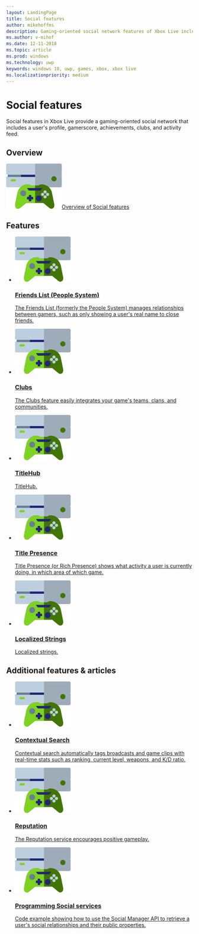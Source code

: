 ```yaml
---
layout: LandingPage
title: Social features
author: mikehoffms
description: Gaming-oriented social network features of Xbox Live include a user's profile, gamerscore, achievements, clubs, and activity feed.
ms.author: v-mihof
ms.date: 12-11-2018
ms.topic: article
ms.prod: windows
ms.technology: uwp
keywords: windows 10, uwp, games, xbox, xbox live
ms.localizationpriority: medium
---
```


<h1>Social features</h1>

<p>
  Social features in Xbox Live provide a gaming-oriented social network that includes a user's profile, gamerscore, achievements, clubs, and activity feed.
</p>


<h2>Overview</h2>

<div class="ico48Case halfStack">
    <div class="ico48Link"><a href="xbox-live-social-platform.md"><img src="../images/common/xbl_socialplatform.svg" alt="social platform gaming icon"><span>Overview of Social features</span></a></div>
</div>

<h2>Features</h2>
<ul class="cardsF panelContent cols cols2">
    <li>
        <a href="people-system/people-system.md">
        <div class="cardSize">
            <div class="cardPadding">
                <div class="card">
                    <div class="cardImageOuter">
                        <div class="cardImage">
                            <img src="../images/common/xbl_socialplatform.svg" alt="social platform gaming icon" alt="Social features" />
                        </div>
                    </div>
                    <div class="cardText">
                        <h3>Friends List (People System)</h3>
                        <p>The Friends List (formerly the People System) manages relationships between gamers, such as only showing a user's real name to close friends.</p>
                    </div>
                </div>
            </div>
        </div>
        </a>
    </li>
    <li>
        <a href="../features/social/clubs/index.md">
        <div class="cardSize">
            <div class="cardPadding">
                <div class="card">
                    <div class="cardImageOuter">
                        <div class="cardImage">
                            <img src="../images/common/xbl_socialplatform.svg" alt="social platform gaming icon" alt="Social features" />
                        </div>
                    </div>
                    <div class="cardText">
                        <h3>Clubs</h3>
                        <p>The Clubs feature easily integrates your game's teams, clans, and communities.</p>
                    </div>
                </div>
            </div>
        </div>
        </a>
    </li>
    <li>
        <a href="../features/social/titlehub/index.md">
        <div class="cardSize">
            <div class="cardPadding">
                <div class="card">
                    <div class="cardImageOuter">
                        <div class="cardImage">
                            <img src="../images/common/xbl_socialplatform.svg" alt="social platform gaming icon" alt="Social features" />
                        </div>
                    </div>
                    <div class="cardText">
                        <h3>TitleHub</h3>
                        <p>TitleHub.</p>
                    </div>
                </div>
            </div>
        </div>
        </a>
    </li>
    <li>
        <a href="../features/social/title-presence/index.md">
        <div class="cardSize">
            <div class="cardPadding">
                <div class="card">
                    <div class="cardImageOuter">
                        <div class="cardImage">
                            <img src="../images/common/xbl_socialplatform.svg" alt="social platform gaming icon" alt="Social features" />
                        </div>
                    </div>
                    <div class="cardText">
                        <h3>Title Presence</h3>
                        <p>Title Presence (or Rich Presence) shows what activity a user is currently doing, in which area of which game.</p>
                    </div>
                </div>
            </div>
        </div>
        </a>
    </li>
    <li>
        <a href="../features/social/localized-strings/localized-strings.md">
        <div class="cardSize">
            <div class="cardPadding">
                <div class="card">
                    <div class="cardImageOuter">
                        <div class="cardImage">
                            <img src="../images/common/xbl_socialplatform.svg" alt="social platform gaming icon" alt="Social features" />
                        </div>
                    </div>
                    <div class="cardText">
                        <h3>Localized Strings</h3>
                        <p>Localized strings.</p>
                    </div>
                </div>
            </div>
        </div>
        </a>
    </li>
</ul>

<h2>Additional features &amp; articles</h2>
<ul class="cardsF panelContent cols cols2">
    <li>
        <a href="../contextual-search/contextual-search.md">
        <div class="cardSize">
            <div class="cardPadding">
                <div class="card">
                    <div class="cardImageOuter">
                        <div class="cardImage">
                            <img src="../images/common/xbl_socialplatform.svg" alt="social platform gaming icon" alt="Social features" />
                        </div>
                    </div>
                    <div class="cardText">
                        <h3>Contextual Search</h3>
                        <p>Contextual search automatically tags broadcasts and game clips with real-time stats such as ranking, current level, weapons, and K/D ratio.</p>
                    </div>
                </div>
            </div>
        </div>
        </a>
    </li>
    <li>
        <a href="people-system/reputation.md">
        <div class="cardSize">
            <div class="cardPadding">
                <div class="card">
                    <div class="cardImageOuter">
                        <div class="cardImage">
                            <img src="../images/common/xbl_socialplatform.svg" alt="social platform gaming icon" alt="Social features" />
                        </div>
                    </div>
                    <div class="cardText">
                        <h3>Reputation</h3>
                        <p>The Reputation service encourages positive gameplay.</p>
                    </div>
                </div>
            </div>
        </div>
        </a>
    </li>
    <li>
        <a href="people-system/programming-social-services.md">
        <div class="cardSize">
            <div class="cardPadding">
                <div class="card">
                    <div class="cardImageOuter">
                        <div class="cardImage">
                            <img src="../images/common/xbl_socialplatform.svg" alt="social platform gaming icon" alt="Social features" />
                        </div>
                    </div>
                    <div class="cardText">
                        <h3>Programming Social services</h3>
                        <p>Code example showing how to use the Social Manager API to retrieve a user's social relationships and their public properties.</p>
                    </div>
                </div>
            </div>
        </div>
        </a>
    </li>
</ul>
